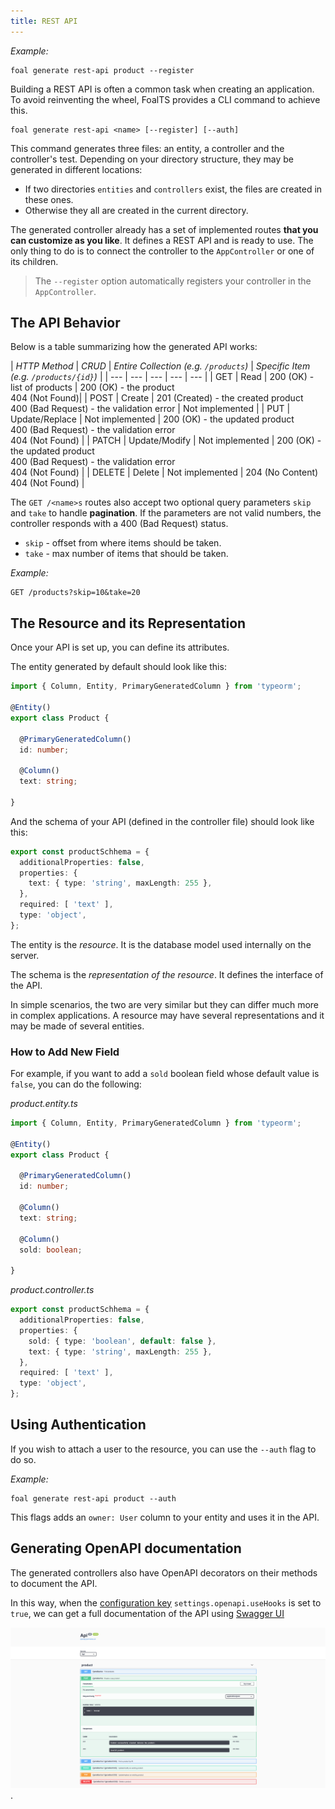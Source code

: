 ```yaml
---
title: REST API
---
```



*Example:*
```
foal generate rest-api product --register
```

Building a REST API is often a common task when creating an application. To avoid reinventing the wheel, FoalTS provides a CLI command to achieve this.

```
foal generate rest-api <name> [--register] [--auth]
```

This command generates three files: an entity, a controller and the controller's test. Depending on your directory structure, they may be generated in different locations:

- If two directories `entities` and `controllers` exist, the files are created in these ones.
- Otherwise they all are created in the current directory.

The generated controller already has a set of implemented routes **that you can customize as you like**. It defines a REST API and is ready to use. The only thing to do is to connect the controller to the `AppController` or one of its children.

> The `--register` option automatically registers your controller in the `AppController`.

## The API Behavior

Below is a table summarizing how the generated API works:

| *HTTP Method* | *CRUD* | *Entire Collection (e.g. `/products`)* | *Specific Item (e.g. `/products/{id}`)* |
| --- | --- | --- | --- | --- |
| GET | Read | 200 (OK) - list of products | 200 (OK) - the product <br /> 404 (Not Found)|
| POST | Create | 201 (Created) - the created product <br /> 400 (Bad Request) - the validation error | Not implemented |
| PUT | Update/Replace | Not implemented | 200 (OK) - the updated product <br /> 400 (Bad Request) - the validation error <br /> 404 (Not Found) |
| PATCH | Update/Modify | Not implemented | 200 (OK) - the updated product <br /> 400 (Bad Request) - the validation error <br /> 404 (Not Found) |
| DELETE | Delete | Not implemented | 204 (No Content) <br /> 404 (Not Found) |

The `GET /<name>s` routes also accept two optional query parameters `skip` and `take` to handle **pagination**. If the parameters are not valid numbers, the controller responds with a 400 (Bad Request) status.

- `skip` - offset from where items should be taken.
- `take` - max number of items that should be taken.

*Example:*
```
GET /products?skip=10&take=20
```

## The Resource and its Representation

Once your API is set up, you can define its attributes.

The entity generated by default should look like this:
```typescript
import { Column, Entity, PrimaryGeneratedColumn } from 'typeorm';

@Entity()
export class Product {

  @PrimaryGeneratedColumn()
  id: number;

  @Column()
  text: string;

}
```

And the schema of your API (defined in the controller file) should look like this:
```typescript
export const productSchhema = {
  additionalProperties: false,
  properties: {
    text: { type: 'string', maxLength: 255 },
  },
  required: [ 'text' ],
  type: 'object',
};
```

The entity is the *resource*. It is the database model used internally on the server.

The schema is the *representation of the resource*. It defines the interface of the API.

In simple scenarios, the two are very similar but they can differ much more in complex applications. A resource may have several representations and it may be made of several entities.

### How to Add New Field

For example, if you want to add a `sold` boolean field whose default value is `false`, you can do the following:

*product.entity.ts*
```typescript
import { Column, Entity, PrimaryGeneratedColumn } from 'typeorm';

@Entity()
export class Product {

  @PrimaryGeneratedColumn()
  id: number;

  @Column()
  text: string;

  @Column()
  sold: boolean;

}
```

*product.controller.ts*
```typescript
export const productSchhema = {
  additionalProperties: false,
  properties: {
    sold: { type: 'boolean', default: false },
    text: { type: 'string', maxLength: 255 },
  },
  required: [ 'text' ],
  type: 'object',
};
```

## Using Authentication

If you wish to attach a user to the resource, you can use the `--auth` flag to do so.

*Example:*
```
foal generate rest-api product --auth
```

This flags adds an `owner: User` column to your entity and uses it in the API.

## Generating OpenAPI documentation

The generated controllers also have OpenAPI decorators on their methods to document the API.

In this way, when the [configuration key](../architecture/configuration.md) `settings.openapi.useHooks` is set to `true`, we can get a full documentation of the API using [Swagger UI](./openapi-and-swagger-ui.md)

![Example of documentation](./rest-openapi.png).
